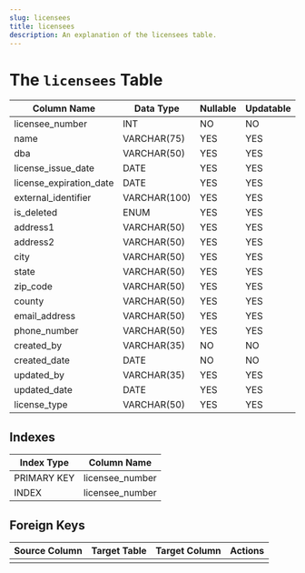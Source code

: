 ```yaml
---
slug: licensees
title: licensees
description: An explanation of the licensees table.
---
```


# The `licensees` Table

| Column Name             | Data Type    | Nullable | Updatable | Comment    |
|-------------------------|--------------|----------|-----------|------------|
| licensee_number         | INT          | NO       | NO        |            |
| name                    | VARCHAR(75)  | YES      | YES       |            |
| dba                     | VARCHAR(50)  | YES      | YES       |            |
| license_issue_date      | DATE         | YES      | YES       |            |
| license_expiration_date | DATE         | YES      | YES       |            |
| external_identifier     | VARCHAR(100) | YES      | YES       |            |
| is_deleted              | ENUM         | YES      | YES       | True,False |
| address1                | VARCHAR(50)  | YES      | YES       |            |
| address2                | VARCHAR(50)  | YES      | YES       |            |
| city                    | VARCHAR(50)  | YES      | YES       |            |
| state                   | VARCHAR(50)  | YES      | YES       |            |
| zip_code                | VARCHAR(50)  | YES      | YES       |            |
| county                  | VARCHAR(50)  | YES      | YES       |            |
| email_address           | VARCHAR(50)  | YES      | YES       |            |
| phone_number            | VARCHAR(50)  | YES      | YES       |            |
| created_by              | VARCHAR(35)  | NO       | NO        |            |
| created_date            | DATE         | NO       | NO        |            |
| updated_by              | VARCHAR(35)  | YES      | YES       |            |
| updated_date            | DATE         | YES      | YES       |            |
| license_type            | VARCHAR(50)  | YES      | YES       |            |

## Indexes

| Index Type  | Column Name     |
|-------------|-----------------|
| PRIMARY KEY | licensee_number |
| INDEX       | licensee_number |

## Foreign Keys

| Source Column | Target Table | Target Column | Actions |
|---------------|--------------|---------------|---------|
|               |              |               |         |